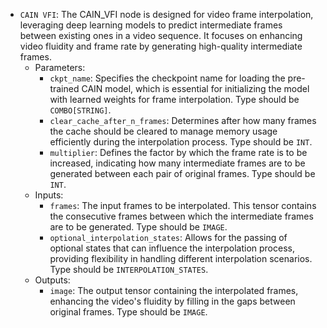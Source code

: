 - `CAIN VFI`: The CAIN_VFI node is designed for video frame interpolation, leveraging deep learning models to predict intermediate frames between existing ones in a video sequence. It focuses on enhancing video fluidity and frame rate by generating high-quality intermediate frames.
    - Parameters:
        - `ckpt_name`: Specifies the checkpoint name for loading the pre-trained CAIN model, which is essential for initializing the model with learned weights for frame interpolation. Type should be `COMBO[STRING]`.
        - `clear_cache_after_n_frames`: Determines after how many frames the cache should be cleared to manage memory usage efficiently during the interpolation process. Type should be `INT`.
        - `multiplier`: Defines the factor by which the frame rate is to be increased, indicating how many intermediate frames are to be generated between each pair of original frames. Type should be `INT`.
    - Inputs:
        - `frames`: The input frames to be interpolated. This tensor contains the consecutive frames between which the intermediate frames are to be generated. Type should be `IMAGE`.
        - `optional_interpolation_states`: Allows for the passing of optional states that can influence the interpolation process, providing flexibility in handling different interpolation scenarios. Type should be `INTERPOLATION_STATES`.
    - Outputs:
        - `image`: The output tensor containing the interpolated frames, enhancing the video's fluidity by filling in the gaps between original frames. Type should be `IMAGE`.
